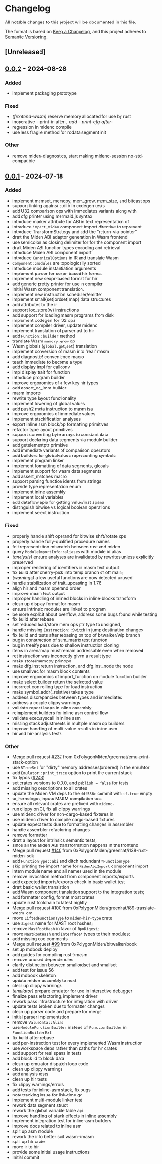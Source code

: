 # Changelog
All notable changes to this project will be documented in this file.

The format is based on [Keep a Changelog](https://keepachangelog.com/en/1.0.0/),
and this project adheres to [Semantic Versioning](https://semver.org/spec/v2.0.0.html).

## [Unreleased]

## [0.0.2](https://github.com/0xPolygonMiden/compiler/compare/midenc-hir-v0.0.1...midenc-hir-v0.0.2) - 2024-08-28

### Added
- implement packaging prototype

### Fixed
- *(frontend-wasm)* reserve memory allocated for use by rust
- inoperative --print-ir-after-*, add --print-cfg-after-*
- regression in midenc compile
- use less fragile method for rodata segment init

### Other
- remove miden-diagnostics, start making midenc-session no-std-compatible

## [0.0.1](https://github.com/0xPolygonMiden/compiler/compare/midenc-hir-v0.0.0...midenc-hir-v0.0.1) - 2024-07-18

### Added
- implement memset, memcpy, mem_grow, mem_size, and bitcast ops
- support linking against stdlib in codegen tests
- add U32 comparison ops with immediates variants along with
- add cfg printer using mermaid.js syntax
- introduce marker attribute for ABI in text representation of
- introduce `import_miden` component import directive to represent
- introduce TransformStrategy and add the "return-via-pointer"
- draft the Miden ABI adaptor generation in Wasm frontend
- use semicolon as closing delimiter for for the component import
- draft Miden ABI function types encoding and retrieval
- introduce Miden ABI component import
- introduce `CanonicalOptions` in IR and translate Wasm
- `Component::modules` are topologically sorted
- introduce module instantiation arguments
- implement parser for sexpr-based hir format
- implement new sexpr-based format for hir
- add generic pretty printer for use in compiler
- Initial Wasm component translation.
- implement new instruction scheduler/emitter
- implement small{set|ordset|map} data structures
- add attributes to the ir
- support loc_store(w) instructions
- add support for loading masm programs from disk
- implement codegen for i32 ops
- implement compiler driver, update midenc
- implement translation of parser ast to hir
- add `Function::builder` method
- translate Wasm `memory.grow` op
- Wasm globals (`global.get`,`set`) translation
- implement conversion of masm ir to 'real' masm
- add diagnostic! convenience macro
- teach immediate to become a type
- add display impl for callconv
- impl display trait for function
- introduce program builder
- improve ergonomics of a few key hir types
- add assert_eq_imm builder
- masm imports
- rewrite type layout functionality
- implement lowering of global values
- add push2 meta instruction to masm isa
- improve ergonomics of immediate values
- implement stackification analyses
- export inline asm block/op formatting primitives
- refactor type layout primitives
- support converting byte arrays to constant data
- support declaring data segments via module builder
- add getelementptr primitive
- add immediate variants of comparison operators
- add builders for globalvalues representing symbols
- implement program linker
- implement formatting of data segments, globals
- implement support for wasm data segments
- add assert_matches macro
- support parsing function idents from strings
- provide type representation enum
- implement inline assembly
- implement local variables
- add dataflow apis for getting value/inst spans
- distinguish bitwise vs logical boolean operations
- implement select instruction

### Fixed
- properly handle shift operand for bitwise shift/rotate ops
- properly handle fully-qualified procedure names
- felt representation mismatch between rust and miden
- query `ModuleImportInfo::aliases` with module id alias
- *(analysis)* ensure analyses are invalidated by rewrites unless explicitly preserved
- improper rendering of identifiers in masm text output
- fix build after cherry-pick into temp branch of off main;
- *(warnings)* a few useful functions are now detected unused
- handle stabilization of trait_upcasting in 1.76
- align hir and masm operand order
- improve masm text output
- improper handling of inlined blocks in inline-blocks transform
- clean up display format for masm
- ensure intrinsic modules are linked to program
- be more explicit about overflow, address some bugs found while testing
- fix build after rebase
- set reduced load/store mem ops ptr type to unsigned,
- handle missing `Instruction::Switch` in jump destination changes
- fix build and tests after rebasing on top of bitwalker/wip branch
- bug in construction of sum_matrix test function
- bug in treeify pass due to shallow instruction cloning
- items in arenamap must remain addressable even when removed
- ret instruction was incorrectly given a result type
- make store/memcpy primops
- make dfg.inst return instruction, and dfg.inst_node the node
- use smallvec for masm block contents
- improve ergonomics of import_function on module function builder
- make select builder return the selected value
- incorrect controlling type for load instruction
- make symbol_addr(_relative) take a type
- address discrepancies between types and immediates
- address a couple clippy warnings
- validate repeat loops in inline assembly
- reimplement builders for inline asm control flow
- validate exec/syscall in inline asm
- missing stack adjustments in multiple masm op builders
- improve handling of multi-value results in inline asm
- hir and hir-analysis tests

### Other
- Merge pull request [#237](https://github.com/0xPolygonMiden/compiler/pull/237) from 0xPolygonMiden/greenhat/emu-print-stack-option
- use `BTreeSet` for "dirty" memory addresses(ordered) in the emulator
- add `Emulator::print_trace` option to print the current stack
- fix typos ([#243](https://github.com/0xPolygonMiden/compiler/pull/243))
- set crates versions to 0.0.0, and `publish = false` for tests
- add missing descriptions to all crates
- update the Miden VM deps to the `ddf536c` commit with `if.true` empty
- tx_kernel::get_inputs MASM compilation test
- ensure all relevant crates are prefixed with `midenc-`
- run clippy on CI, fix all clippy warnings
- use midenc driver for non-cargo-based fixtures in
- use midenc driver to compile cargo-based fixtures
- update expect tests due to formatting changes in assembler
- handle assembler refactoring changes
- remove formatter
- draft a layout for intrinsics semantic tests,
- since all the Miden ABI transformation happens in the frontend
- Merge pull request [#140](https://github.com/0xPolygonMiden/compiler/pull/140) from 0xPolygonMiden/greenhat/i138-rust-miden-sdk
- add `FunctionType::abi` and ditch redundant `*FunctionType`
- skip printing the import name for `MidenAbiImport` component import
- intern module name and all names used in the module
- remove invocation method from component imports/exports
- add expected imports/exports check in basic wallet test
- draft basic wallet translation
- add Wasm component translation support to the integration tests;
- add formatter config, format most crates
- update rust toolchain to latest nightly
- Merge pull request [#100](https://github.com/0xPolygonMiden/compiler/pull/100) from 0xPolygonMiden/greenhat/i89-translate-wasm-cm
- move `LiftedFunctionType` to `miden-hir-type` crate
- use `digest` name for MAST root hashes;
- remove `MastRootHash` in favor of `RpoDigest`;
- move `MastRootHash` and `Interface*` types to their modules;
- add missing doc comments
- Merge pull request [#99](https://github.com/0xPolygonMiden/compiler/pull/99) from 0xPolygonMiden/bitwalker/book
- set up mdbook deploy
- add guides for compiling rust->masm
- remove unused dependencies
- clarify distinction between smallordset and smallset
- add test for issue 56
- add mdbook skeleton
- update miden-assembly to next
- clear up clippy warnings
- *(emulator)* prepare emulator for use in interactive debugger
- finalize pass refactoring, implement driver
- rework pass infrastructure for integration with driver
- update tests broken due to formatter changes
- clean up parser code and prepare for merge
- initial parser implementation
- remove `ValueData::Alias`
- use `ModuleFunctionBuilder` instead of `FunctionBuilder` in `FunctionBuilderExt`
- fix build after rebase
- add per-instruction test for every implemented Wasm instruction
- use workspace deps rather than paths for hir crates
- add support for real spans in tests
- add block id to block data
- clean up emulator dispatch loop code
- clean up clippy warnings
- add analysis tests
- clean up hir tests
- fix clippy warnings/errors
- add tests for inline-asm stack, fix bugs
- note tracking issue for link-time gc
- implement multi-module linker test
- rework data segment struct
- rework the global variable table api
- improve handling of stack effects in inline assembly
- implement integration test for inline-asm builders
- improve docs related to inline asm
- split up asm module
- rework the ir to better suit wasm->masm
- split up hir crate
- move ir to hir
- provide some initial usage instructions
- Initial commit
